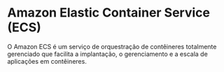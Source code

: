 # Amazon Elastic Container Service (ECS)
O Amazon ECS é um serviço de orquestração de contêineres totalmente gerenciado que facilita a implantação, o gerenciamento e a escala de aplicações em contêineres. 